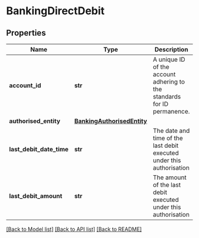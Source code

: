 # BankingDirectDebit

## Properties
Name | Type | Description | Notes
------------ | ------------- | ------------- | -------------
**account_id** | **str** | A unique ID of the account adhering to the standards for ID permanence. | 
**authorised_entity** | [**BankingAuthorisedEntity**](BankingAuthorisedEntity.md) |  | 
**last_debit_date_time** | **str** | The date and time of the last debit executed under this authorisation | [optional] 
**last_debit_amount** | **str** | The amount of the last debit executed under this authorisation | [optional] 

[[Back to Model list]](../README.md#documentation-for-models) [[Back to API list]](../README.md#documentation-for-api-endpoints) [[Back to README]](../README.md)


